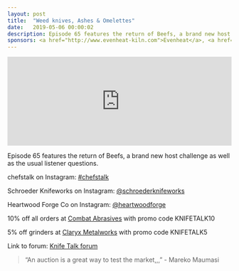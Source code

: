 ```yaml
---
layout: post
title:  "Weed knives, Ashes & Omelettes"
date:   2019-05-06 00:00:02
description: Episode 65 features the return of Beefs, a brand new host challenge as well as the usual listener questions.  
sponsors: <a href="http://www.evenheat-kiln.com">Evenheat</a>, <a href="http://www.combatabrasives.com">Combat Abrasives</a>, <a href="https://newjerseysteelbaron.com">New Jersey Steel Baron</a> and <a href="http://www.claryxmetalworks.com">Claryx Metalworks</a>.
---
```


<iframe frameborder='0' height='200px' scrolling='no' seamless src='https://embed.simplecast.com/75966c35?color=f5f5f5' width='100%'></iframe>

Episode 65 features the return of Beefs, a brand new host challenge as well as the usual listener questions.        

 
chefstalk on Instagram: <a href="https://www.instagram.com/#chefstalk"> #chefstalk</a>  

Schroeder Knifeworks on Instagram: <a href="https://www.instagram.com/schroederknifeworks"> @schroederknifeworks</a>  

Heartwood Forge Co on Instagram: <a href="https://www.instagram.com/heartwoodforge"> @heartwoodforge</a>  



  
10% off all orders at  <a href="http://www.combatabrasives.com">Combat Abrasives</a> with promo code KNIFETALK10  

5% off grinders at <a href="http://www.claryxmetalworks.com">Claryx Metalworks</a> with promo code KNIFETALK5 

   
  

Link to forum: <a href="http://forum.knifetalk.net">Knife Talk forum</a>




 


<blockquote class="largeQuote">“An auction is a great way to test the market,,,” - Mareko Maumasi</blockquote>



